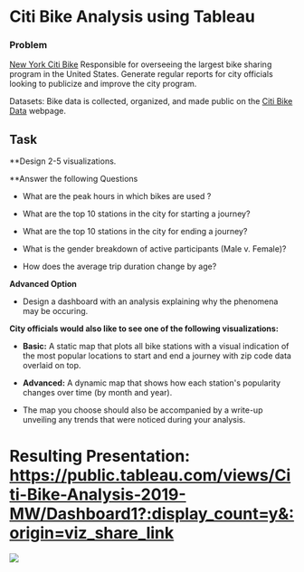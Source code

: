 # Citi Bike Analysis using Tableau

### Problem

[New York Citi Bike](https://en.wikipedia.org/wiki/Citi_Bike) Responsible for overseeing the largest bike sharing program in the United States. Generate regular reports for city officials looking to publicize and improve the city program.

Datasets: Bike data is collected, organized, and made public on the [Citi Bike Data](https://www.citibikenyc.com/system-data) webpage.

## Task

**Design 2-5 visualizations.

**Answer the following Questions

* What are the peak hours in which bikes are used ?

* What are the top 10 stations in the city for starting a journey?

* What are the top 10 stations in the city for ending a journey?  

* What is the gender breakdown of active participants (Male v. Female)?

* How does the average trip duration change by age?

**Advanced Option**

* Design a dashboard with an analysis explaining why the phenomena may be occuring. 

**City officials would also like to see one of the following visualizations:**

* **Basic:** A static map that plots all bike stations with a visual indication of the most popular locations to start and end a journey with zip code data overlaid on top.

* **Advanced:** A dynamic map that shows how each station's popularity changes over time (by month and year).  

* The map you choose should also be accompanied by a write-up unveiling any trends that were noticed during your analysis.

# Resulting Presentation: https://public.tableau.com/views/Citi-Bike-Analysis-2019-MW/Dashboard1?:display_count=y&:origin=viz_share_link

<div class='tableauPlaceholder' id='viz1592332258034' style='position: relative'><noscript><a href='#'><img alt=' ' src='https:&#47;&#47;public.tableau.com&#47;static&#47;images&#47;6T&#47;6TM2NZ94J&#47;1_rss.png' style='border: none' /></a></noscript><object class='tableauViz'  style='display:none;'><param name='host_url' value='https%3A%2F%2Fpublic.tableau.com%2F' /> <param name='embed_code_version' value='3' /> <param name='path' value='shared&#47;6TM2NZ94J' /> <param name='toolbar' value='yes' /><param name='static_image' value='https:&#47;&#47;public.tableau.com&#47;static&#47;images&#47;6T&#47;6TM2NZ94J&#47;1.png' /> <param name='animate_transition' value='yes' /><param name='display_static_image' value='yes' /><param name='display_spinner' value='yes' /><param name='display_overlay' value='yes' /><param name='display_count' value='yes' /></object></div>              
